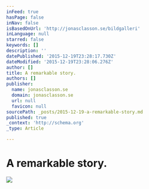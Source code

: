 ```yaml
---
inFeed: true
hasPage: false
inNav: false
isBasedOnUrl: 'http://jonasclasson.se/bildgalleri'
inLanguage: null
starred: false
keywords: []
description: ''
datePublished: '2015-12-19T23:28:17.730Z'
dateModified: '2015-12-19T23:28:06.276Z'
author: []
title: A remarkable story.
authors: []
publisher:
  name: jonasclasson.se
  domain: jonasclasson.se
  url: null
  favicon: null
sourcePath: _posts/2015-12-19-a-remarkable-story.md
published: true
_context: 'http://schema.org'
_type: Article

---
```

# A remarkable story.
![](https://s3-us-west-2.amazonaws.com/the-grid-img/p/b9b9feecaef7db14a9f5e7d2229217e9621b42e3.jpg)